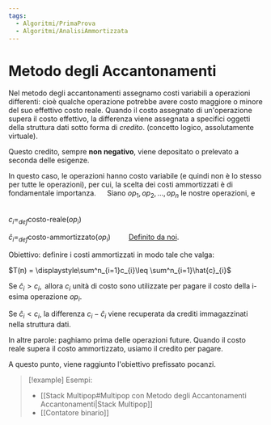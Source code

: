 ```yaml
---
tags:
  - Algoritmi/PrimaProva
  - Algoritmi/AnalisiAmmortizzata
---
```

# Metodo degli Accantonamenti

Nel metodo degli accantonamenti assegnamo costi variabili a operazioni differenti: cioè qualche operazione potrebbe avere costo maggiore o minore del suo effettivo costo reale. Quando il costo assegnato di un'operazione supera il costo effettivo, la differenza viene assegnata a specifici oggetti della struttura dati sotto forma di _credito_. (concetto logico, assolutamente virtuale). 
 

Questo credito, sempre **non negativo**, viene depositato o prelevato a seconda delle esigenze. 

In questo caso, le operazioni hanno costo variabile (e quindi non è lo stesso per tutte le operazioni), per cui, la scelta dei costi ammortizzati è di fondamentale importanza.  
Siano $op_{1},op_{2},\dots,op_{n}$ le nostre operazioni, e 
 

$c_{i}=_{def}\text{costo-reale}(op_{i})$ 

$\hat{c}_{i}=_{def}\text{costo-ammortizzato}(op_{i}) \qquad$ <ins>Definito da noi</ins>. 

Obiettivo: definire i costi ammortizzati in modo tale che valga: 

$T(n) = \displaystyle\sum^n_{i=1}c_{i}\leq \sum^n_{i=1}\hat{c}_{i}$ 

Se $\hat{c}_{i}>c_{i}, \text{ allora } c_{i}$ unità di costo sono utilizzate per pagare il costo della i-esima operazione $op_{i}$. 

Se $\hat{c}_{i}<c_{i},$ la differenza $c_{i}-\hat{c}_{i}$ viene recuperata da crediti immagazzinati nella struttura dati. 

In altre parole: paghiamo prima delle operazioni future. Quando il costo reale supera il costo ammortizzato, usiamo il credito per pagare. 

A questo punto, viene raggiunto l'obiettivo prefissato pocanzi. 

>[!example] Esempi:
>- [[Stack Multipop#Multipop con Metodo degli Accantonamenti Accantonamenti|Stack Multipop]]
>- [[Contatore binario]]

